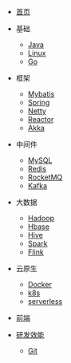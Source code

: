 - [首页](/)

- 基础
    - [Java](/docs/java/)
    - [Linux](/docs/linux/)
    - [Go](/docs/go/)

- 框架
    - [Mybatis]()
    - [Spring](/docs/spring/)
    - [Netty]()
    - [Reactor]()
    - [Akka]()

- 中间件
    - [MySQL](/docs/mysql/)
    - [Redis](/docs/redis/)
    - [RocketMQ](/docs/rocketmq/)
    - [Kafka](/docs/kafka)

- 大数据
    - [Hadoop]()
    - [Hbase]()
    - [Hive]()
    - [Spark]()
    - [Flink]()

- 云原生
    - [Docker](/docs/docker/)
    - [k8s]()
    - [serverless]()

- [前端](/docs/frontend/)

- [研发效能](/docs/devops/)
    - [Git](/docs/git/)